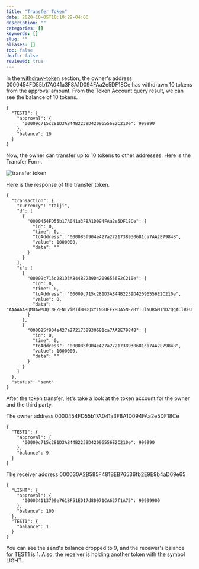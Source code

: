 ```yaml
---
title: "Transfer Token"
date: 2020-10-05T10:10:29-04:00
description: ""
categories: []
keywords: []
slug: ""
aliases: []
toc: false
draft: false
reviewed: true
---
```


In the [withdraw-token](/application/taiji-token/withdraw-token/) section, the owner's address 0000454FD55b17A041a3F8A1D094FAa2e5DF18Ce has withdrawn 10 tokens from the approval amount. From the Token Account query result, we can see the balance of 10 tokens. 

```
{
  "TEST1": {
    "approval": {
      "00009c715c281D3A844B2239D42096556E2C210e": 999990
    },
    "balance": 10
  }
}
```

Now, the owner can transfer up to 10 tokens to other addresses. Here is the Transfer Form.


![transfer token](/images/transfer-token.png)

Here is the response of the transfer token. 

```
{
  "transaction": {
    "currency": "taiji",
    "d": [
      {
        "0000454FD55b17A041a3F8A1D094FAa2e5DF18Ce": {
          "id": 0,
          "time": 0,
          "toAddress": "000085f904e427a2721738930681ca7AA2E7984B",
          "value": 1000000,
          "data": ""
        }
      }
    ],
    "c": [
      {
        "00009c715c281D3A844B2239D42096556E2C210e": {
          "id": 0,
          "time": 0,
          "toAddress": "00009c715c281D3A844B2239D42096556E2C210e",
          "value": 0,
          "data": "AAAAAARQMDAwMDQ1NEZENTViMTdBMDQxYTNGOEExRDA5NEZBYTJlNURGMThDZQgAClRFU1QxUDAwMDAzMEEyQjU4NUY0ODFCRUI3NjUzNmZiMkU5RTliNGFENjllNjUCoAF7ImNvbW1lbnQiOiJUcmFuc2ZlciAxIFRFU1QxIHRva2VuIHRvIDAwMDAzMEEyQjU4NUY0ODFCRUI3NjUzNmZiMkU5RTliNGFENjllNjUifbL825KfXQ=="
        }
      },
      {
        "000085f904e427a2721738930681ca7AA2E7984B": {
          "id": 0,
          "time": 0,
          "toAddress": "000085f904e427a2721738930681ca7AA2E7984B",
          "value": 1000000,
          "data": ""
        }
      }
    ]
  },
  "status": "sent"
}
```

After the token transfer, let's take a look at the token account for the owner and the third party. 


The owner address 0000454FD55b17A041a3F8A1D094FAa2e5DF18Ce

```
{
  "TEST1": {
    "approval": {
      "00009c715c281D3A844B2239D42096556E2C210e": 999990
    },
    "balance": 9
  }
}
```

The receiver address 000030A2B585F481BEB76536fb2E9E9b4aD69e65

```
{
  "LIGHT": {
    "approval": {
      "000034113799e761BF51ED17d8D971CA627f1A75": 99999900
    },
    "balance": 100
  },
  "TEST1": {
    "balance": 1
  }
}
```

You can see the send's balance dropped to 9, and the receiver's balance for TEST1 is 1. Also, the receiver is holding another token with the symbol LIGHT.


